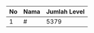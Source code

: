 | No | Nama            | Jumlah Level |
|----|-----------------|--------------|
| 1  | #    |    5379        |
